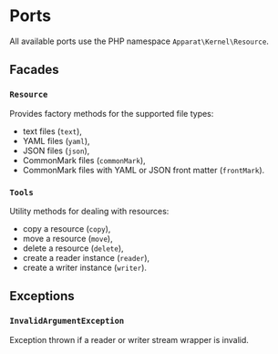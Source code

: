 # Ports

All available ports use the PHP namespace `Apparat\Kernel\Resource`.

## Facades

### `Resource`

Provides factory methods for the supported file types:

* text files (`text`),
* YAML files (`yaml`),
* JSON files (`json`),
* CommonMark files (`commonMark`),
* CommonMark files with YAML or JSON front matter (`frontMark`).

### `Tools`

Utility methods for dealing with resources:

* copy a resource (`copy`),
* move a resource (`move`),
* delete a resource (`delete`),
* create a reader instance (`reader`),
* create a writer instance (`writer`).

## Exceptions

### `InvalidArgumentException`

Exception thrown if a reader or writer stream wrapper is invalid.
